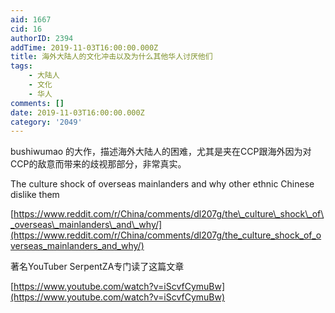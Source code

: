 ```yaml
---
aid: 1667
cid: 16
authorID: 2394
addTime: 2019-11-03T16:00:00.000Z
title: 海外大陆人的文化冲击以及为什么其他华人讨厌他们
tags:
    - 大陆人
    - 文化
    - 华人
comments: []
date: 2019-11-03T16:00:00.000Z
category: '2049'
---
```


bushiwumao 的大作，描述海外大陆人的困难，尤其是夹在CCP跟海外因为对CCP的敌意而带来的歧视那部分，非常真实。

The culture shock of overseas mainlanders and why other ethnic Chinese dislike them

[https://www.reddit.com/r/China/comments/dl207g/the\_culture\_shock\_of\_overseas\_mainlanders\_and\_why/](https://www.reddit.com/r/China/comments/dl207g/the_culture_shock_of_overseas_mainlanders_and_why/)

著名YouTuber SerpentZA专门读了这篇文章

[https://www.youtube.com/watch?v=iScvfCymuBw](https://www.youtube.com/watch?v=iScvfCymuBw)
